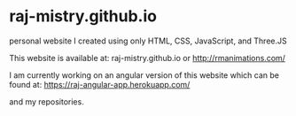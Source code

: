 # raj-mistry.github.io

personal website I created using only HTML, CSS, JavaScript, and Three.JS

This website is available at:
raj-mistry.github.io or http://rmanimations.com/

I am currently working on an angular version of this website which can be found at:
https://raj-angular-app.herokuapp.com/

and my repositories.
